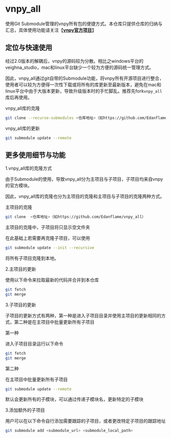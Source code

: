 # vnpy_all

使用Git Submodule管理的vnpy所有包的便捷方式。本仓库只提供仓库的归纳与汇总，具体使用功能请关注【[**vnpy官方项目**](https://github.com/vnpy/vnpy)】

## 定位与快速使用

经过2.0版本的解耦后，vnpy的源码较为分散。相比之windows平台的veighna_studio，mac和linux平台缺少一个较为方便的源码统一管理方式。

因此，vnpy_all通过git自带的Submodule功能，将vnpy所有开源项目进行整合，使用者可以较为方便得一次性下载或将所有的库更新至最新版本，避免在mac和linux平台中由于大版本更新，导致升级版本时的手忙脚乱。推荐先fork```vnpy_all```库后再使用。

vnpy_all库的克隆

```bash
git clone --recurse-submodules <仓库地址>（如https://github.com/Edanflame/vnpy_all）
```

vnpy_all库的更新

```bash
git submodule update --remote
```

## 更多使用细节与功能

1.vnpy_all库的克隆方式

由于Submodule的使用，导致vnpy_all分为主项目与子项目，子项目均来自vnpy的官方模块。

因此，vnpy_all库的克隆也分为主项目的克隆和主项目与子项目的克隆两种方式。

主项目的克隆

```bash
git clone  <仓库地址>（如https://github.com/Edanflame/vnpy_all）
```

主项目的克隆中，子项目将只显示空文件夹

在此基础上若需要再克隆子项目，可以使用

```bash
git submodule update --init --recursive
```

将所有子项目克隆到本地。

2.主项目的更新

使用以下命令来拉取最新的代码并合并到本仓库

```bash
git fetch
git merge
```

3.子项目的更新

子项目的更新方式有两种，第一种是进入子项目目录并使用主项目的更新相同的方式，第二种是在主项目中批量更新所有子项目

第一种

进入子项目目录运行以下命令

```bash
git fetch
git merge
```

第二种

在主项目中批量更新所有子项目

```bash
git submodule update --remote
```

默认会更新所有的子模块，可以通过传递子模块名，更新特定的子模块

3.添加额外的子项目

用户可以在以下命令自行添加需要跟踪的子项目，或者更改特定子项目的跟踪地址

```bash
git submodule add <submodule_url> <submodule_local_path>
```
